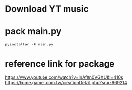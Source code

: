 # Download YT music

# pack main.py 
```
pyinstaller -F main.py
```

# reference link for package
https://www.youtube.com/watch?v=lnAf0n0VGXU&t=410s
https://home.gamer.com.tw/creationDetail.php?sn=5969214
